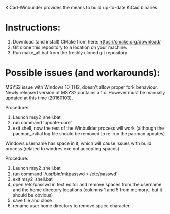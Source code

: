 ﻿KiCad-Winbuilder provides the means to build up-to-date KiCad binaries

Instructions:
=========================================

1. Download (and install) CMake from here: https://cmake.org/download/
2. Git clone this repository to a location on your machine.
3. Run make_all.bat from the freshly cloned git repository



Possible issues (and workarounds):
========================================

MSYS2 issue with Windows 10 TH2, doesn't allow proper fork behaviour.
Newly released version of MSYS2 contains a fix.  However must be manually updated at this time (20160103).

Procedure:

1. Launch msy2_shell.bat
2. run command 'update-core'
3. exit shell, now the rest of the Winbuilder process will work (although the pacman_initial log file should be removed to re-run the pacman updates)


Windows username has space in it, which will cause issues with build process (related to windres.exe not accepting spaces)

Procedure:

1. Launch msy2_shell.bat
2. run command '/usr/bin/mkpasswd > /etc/passwd'
3. exit msy2_shell.bat
4. open /etc/passwd in text editor and remove spaces from the username and the home directory locations (columns 1 and 5 from memory.. but it should be obvious)
5. save file and close
6. rename user home directory to remove space character
